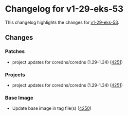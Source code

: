 # Changelog for v1-29-eks-53

This changelog highlights the changes for [v1-29-eks-53](https://github.com/aws/eks-distro/tree/v1-29-eks-53).

## Changes

### Patches
* project updates for coredns/coredns (1.29-1.34) ([4251](https://github.com/aws/eks-distro/pull/4251))

### Projects
* project updates for coredns/coredns (1.29-1.34) ([4251](https://github.com/aws/eks-distro/pull/4251))

### Base Image
* Update base image in tag file(s) ([4250](https://github.com/aws/eks-distro/pull/4250))

